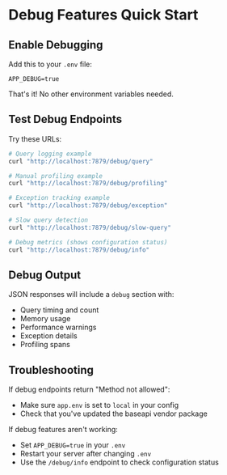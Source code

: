 # Debug Features Quick Start

## Enable Debugging

Add this to your `.env` file:
```env
APP_DEBUG=true
```

That's it! No other environment variables needed.

## Test Debug Endpoints

Try these URLs:

```bash
# Query logging example
curl "http://localhost:7879/debug/query"

# Manual profiling example  
curl "http://localhost:7879/debug/profiling"

# Exception tracking example
curl "http://localhost:7879/debug/exception"

# Slow query detection
curl "http://localhost:7879/debug/slow-query"

# Debug metrics (shows configuration status)
curl "http://localhost:7879/debug/info"
```

## Debug Output

JSON responses will include a `debug` section with:
- Query timing and count
- Memory usage
- Performance warnings 
- Exception details
- Profiling spans

## Troubleshooting

If debug endpoints return "Method not allowed":
- Make sure `app.env` is set to `local` in your config
- Check that you've updated the baseapi vendor package

If debug features aren't working:
- Set `APP_DEBUG=true` in your `.env`
- Restart your server after changing `.env`
- Use the `/debug/info` endpoint to check configuration status
